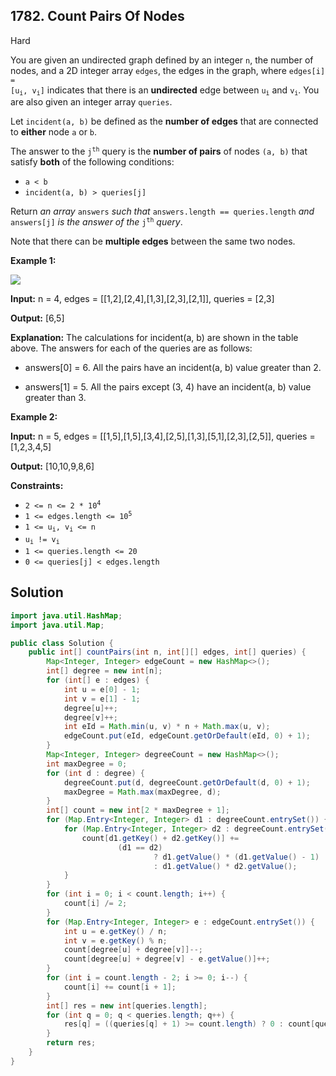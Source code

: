 ## 1782\. Count Pairs Of Nodes

Hard

You are given an undirected graph defined by an integer `n`, the number of nodes, and a 2D integer array `edges`, the edges in the graph, where <code>edges[i] = [u<sub>i</sub>, v<sub>i</sub>]</code> indicates that there is an **undirected** edge between <code>u<sub>i</sub></code> and <code>v<sub>i</sub></code>. You are also given an integer array `queries`.

Let `incident(a, b)` be defined as the **number of edges** that are connected to **either** node `a` or `b`.

The answer to the <code>j<sup>th</sup></code> query is the **number of pairs** of nodes `(a, b)` that satisfy **both** of the following conditions:

*   `a < b`
*   `incident(a, b) > queries[j]`

Return _an array_ `answers` _such that_ `answers.length == queries.length` _and_ `answers[j]` _is the answer of the_ <code>j<sup>th</sup></code> _query_.

Note that there can be **multiple edges** between the same two nodes.

**Example 1:**

![](https://assets.leetcode.com/uploads/2021/06/08/winword_2021-06-08_00-58-39.png)

**Input:** n = 4, edges = \[\[1,2],[2,4],[1,3],[2,3],[2,1]], queries = [2,3]

**Output:** [6,5]

**Explanation:** The calculations for incident(a, b) are shown in the table above. The answers for each of the queries are as follows: 

- answers[0] = 6. All the pairs have an incident(a, b) value greater than 2. 

- answers[1] = 5. All the pairs except (3, 4) have an incident(a, b) value greater than 3.

**Example 2:**

**Input:** n = 5, edges = \[\[1,5],[1,5],[3,4],[2,5],[1,3],[5,1],[2,3],[2,5]], queries = [1,2,3,4,5]

**Output:** [10,10,9,8,6]

**Constraints:**

*   <code>2 <= n <= 2 * 10<sup>4</sup></code>
*   <code>1 <= edges.length <= 10<sup>5</sup></code>
*   <code>1 <= u<sub>i</sub>, v<sub>i</sub> <= n</code>
*   <code>u<sub>i</sub> != v<sub>i</sub></code>
*   `1 <= queries.length <= 20`
*   `0 <= queries[j] < edges.length`

## Solution

```java
import java.util.HashMap;
import java.util.Map;

public class Solution {
    public int[] countPairs(int n, int[][] edges, int[] queries) {
        Map<Integer, Integer> edgeCount = new HashMap<>();
        int[] degree = new int[n];
        for (int[] e : edges) {
            int u = e[0] - 1;
            int v = e[1] - 1;
            degree[u]++;
            degree[v]++;
            int eId = Math.min(u, v) * n + Math.max(u, v);
            edgeCount.put(eId, edgeCount.getOrDefault(eId, 0) + 1);
        }
        Map<Integer, Integer> degreeCount = new HashMap<>();
        int maxDegree = 0;
        for (int d : degree) {
            degreeCount.put(d, degreeCount.getOrDefault(d, 0) + 1);
            maxDegree = Math.max(maxDegree, d);
        }
        int[] count = new int[2 * maxDegree + 1];
        for (Map.Entry<Integer, Integer> d1 : degreeCount.entrySet()) {
            for (Map.Entry<Integer, Integer> d2 : degreeCount.entrySet()) {
                count[d1.getKey() + d2.getKey()] +=
                        (d1 == d2)
                                ? d1.getValue() * (d1.getValue() - 1)
                                : d1.getValue() * d2.getValue();
            }
        }
        for (int i = 0; i < count.length; i++) {
            count[i] /= 2;
        }
        for (Map.Entry<Integer, Integer> e : edgeCount.entrySet()) {
            int u = e.getKey() / n;
            int v = e.getKey() % n;
            count[degree[u] + degree[v]]--;
            count[degree[u] + degree[v] - e.getValue()]++;
        }
        for (int i = count.length - 2; i >= 0; i--) {
            count[i] += count[i + 1];
        }
        int[] res = new int[queries.length];
        for (int q = 0; q < queries.length; q++) {
            res[q] = ((queries[q] + 1) >= count.length) ? 0 : count[queries[q] + 1];
        }
        return res;
    }
}
```